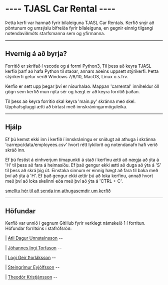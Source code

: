 
# ---- TJASL Car Rental ----

Þetta kerfi var hannað fyrir bílaleiguna TJASL Car Rentals. Kerfið snýr að pöntunum og umsýslu bifreiða fyrir bílaleiguna, en gegnir einnig tilgangi notendaviðmóts starfsmanna sem og yfirmanna. 

------------------------
## Hvernig á að byrja?


Forritið er skrifað í vscode og á formi Python3, Til þess að keyra TJASL kerfið þarf að hafa Python til staðar, annars aðeins uppsett stýrikerfi. Þetta stýrikerfi getur verið Windows 7/8/10, MacOS, Linux o.s.frv. 

Kerfið er sett upp þegar því er niðurhalað. Mappan 'carrental' inniheldur öll gögn sem kerfið mun nýta sér og hægt er að keyra forritið þaðan.

Til þess að keyra forritið skal keyra 'main.py' skránna með skel. Upphafsgluggi ætti að birtast með innskráningarmöguleika.

------------------------
## Hjálp

Ef þú kemst ekki inn í kerfið í innskráningu er sniðugt að athuga í skránna 'carrepo/data/employees.csv' hvort rétt lykilorð og notendanafn hafi verið skráð inn.

Ef þú festist á einhverjum tímapunkti á stað í kerfinu ætti að nægja að ýta á 'H' til þess að fara á heimasíðu. Ef það gengur ekki ætti að duga að ýta á 'S' til þess að skrá þig út. Einstaka sinnum er einnig hægt að fara til baka með því að ýta á 'H'. Ef það gengur ekki ættir þú að loka kerfinu, annað hvort með því að loka skelinni eða með því að ýta á 'CTRL + C'.

[smelltu hér til að senda inn athugasemdir um kerfið](https://github.com/Aunnsteinsson/carrental_issue_repo/)
    
------------------------
## Höfundar

Kerfið var unnið í gegnum GitHub fyrir verklegt námskeið 1 í forritun. Höfundar forritsins í stafrófsröð:

| [Atli Dagur Unnsteinsson](https://github.com/Aunnsteinsson/) -- 

| [Jóhannes Ingi Torfason](https://github.com/johannest18/) -- 

| [Logi Geir Þorláksson](https://github.com/logigeir/) -- 

| [Steingrímur Eyjólfsson](https://github.com/steingrimure/) -- 

| [Theodór Kristjánsson](https://github.com/theadorkri/) -- 
    
